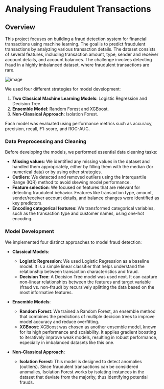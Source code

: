 # Analysing Fraudulent Transactions

## Overview
This project focuses on building a fraud detection system for financial transactions using machine learning. The goal is to predict fraudulent transactions by analyzing various transaction details. The dataset consists of several features, including transaction amount, type, sender and receiver account details, and account balances. The challenge involves detecting fraud in a highly imbalanced dataset, where fraudulent transactions are rare.

![image](https://github.com/user-attachments/assets/a735731a-8c85-4b6e-a7dc-7896c4cf136f)

We used four different strategies for model development:

1. **Two Classical Machine Learning Models**: Logistic Regression and Decision Tree.
2. **Ensemble Model**: Random Forest and XGBoost.
3. **Non-Classical Approach**: Isolation Forest.

Each model was evaluated using performance metrics such as accuracy, precision, recall, F1-score, and ROC-AUC.

### Data Preprocessing and Cleaning

Before developing the models, we performed essential data cleaning tasks:
- **Missing values**: We identified any missing values in the dataset and handled them appropriately, either by filling them with the median (for numerical data) or by using other strategies.
- **Outliers**: We detected and removed outliers using the Interquartile Range (IQR) method to avoid skewing model performance.
- **Feature selection**: We focused on features that are relevant for detecting fraudulent behavior. Features like transaction type, amount, sender/receiver account details, and balance changes were identified as key predictors.
- **Encoding categorical features**: We transformed categorical variables, such as the transaction type and customer names, using one-hot encoding.

### **Model Development**

We implemented four distinct approaches to model fraud detection:

- **Classical Models**:
  - **Logistic Regression**: We used Logistic Regression as a baseline model. It is a simple linear classifier that helps understand the relationship between transaction characteristics and fraud.
  - **Decision Tree**: A Decision Tree model was used next. It can capture non-linear relationships between the features and target variable (fraud vs. non-fraud) by recursively splitting the data based on the most informative features.
  
- **Ensemble Models**:
  - **Random Forest**: We trained a Random Forest, an ensemble method that combines the predictions of multiple decision trees to improve model accuracy and reduce overfitting.
  - **XGBoost**: XGBoost was chosen as another ensemble model, known for its high performance and scalability. It applies gradient boosting to iteratively improve weak models, resulting in robust performance, especially in imbalanced datasets like this one.

- **Non-Classical Approach**:
  - **Isolation Forest**: This model is designed to detect anomalies (outliers). Since fraudulent transactions can be considered anomalies, Isolation Forest works by isolating instances in the dataset that deviate from the majority, thus identifying potential frauds.

